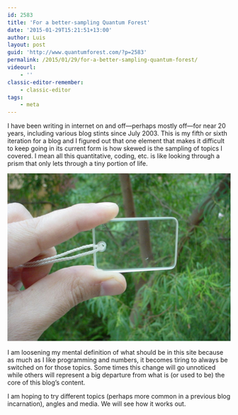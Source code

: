 ```yaml
---
id: 2583
title: 'For a better-sampling Quantum Forest'
date: '2015-01-29T15:21:51+13:00'
author: Luis
layout: post
guid: 'http://www.quantumforest.com/?p=2583'
permalink: /2015/01/29/for-a-better-sampling-quantum-forest/
videourl:
    - ''
classic-editor-remember:
    - classic-editor
tags:
    - meta
---
```


I have been writing in internet on and off—perhaps mostly off—for near 20 years, including various blog stints since July 2003. This is my fifth or sixth iteration for a blog and I figured out that one element that makes it difficult to keep going in its current form is how skewed is the sampling of topics I covered. I mean all this quantitative, coding, etc. is like looking through a prism that only lets through a tiny portion of life.

![Prism used to set ‘prism plots’ in forest inventory, where the distance to the tree and its size determines if it is inside the plot.](/assets/images/prism.jpg)

I am loosening my mental definition of what should be in this site because as much as I like programming and numbers, it becomes tiring to always be switched on for those topics. Some times this change will go unnoticed while others will represent a big departure from what is (or used to be) the core of this blog’s content.

I am hoping to try different topics (perhaps more common in a previous blog incarnation), angles and media. We will see how it works out.